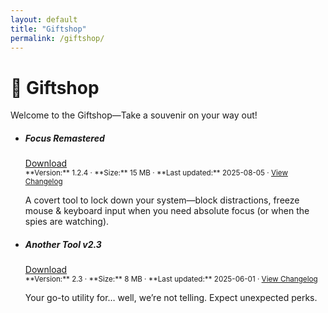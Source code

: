 ```yaml
---
layout: default
title: "Giftshop"
permalink: /giftshop/
---
```


# 🎁 Giftshop

Welcome to the Giftshop—Take a souvenir on your way out!

<ul class="list-group">

  <!-- Focus Remastered -->
  <li class="list-group-item">
    <div class="d-flex w-100 justify-content-between">
      <h5 class="mb-1">Focus Remastered</h5>
      <a href="{{ '/assets/downloads/FocusRemastered-v1.2.4.zip' | relative_url }}"
         class="btn btn-sm btn-primary">Download</a>
    </div>
    <small class="text-muted">
      **Version:** 1.2.4 · **Size:** 15 MB · **Last updated:** 2025-08-05
      · <a href="{{ '/releases/' | relative_url }}">View Changelog</a>
    </small>
    <p class="mt-2 mb-0">
      A covert tool to lock down your system—block distractions, freeze mouse &amp; keyboard input
      when you need absolute focus (or when the spies are watching).
    </p>
  </li>

  <!-- Another Tool -->
  <li class="list-group-item">
    <div class="d-flex w-100 justify-content-between">
      <h5 class="mb-1">Another Tool v2.3</h5>
      <a href="{{ '/assets/downloads/another-tool-v2.3.exe' | relative_url }}"
         class="btn btn-sm btn-primary">Download</a>
    </div>
    <small class="text-muted">
      **Version:** 2.3 · **Size:** 8 MB · **Last updated:** 2025-06-01
      · <a href="{{ '/releases/' | relative_url }}">View Changelog</a>
    </small>
    <p class="mt-2 mb-0">
      Your go-to utility for… well, we’re not telling. Expect unexpected perks.
    </p>
  </li>

  <!-- add more as you like -->
</ul>
